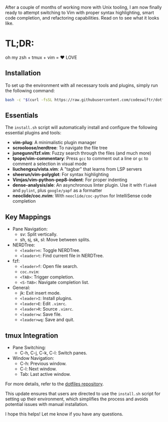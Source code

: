 After a couple of months of working more with Unix tooling, I am now finally ready to attempt switching to Vim with proper syntax highlighting, smart code completion, and refactoring capabilities. Read on to see what it looks like.

# TL;DR:

oh my zsh + tmux + vim = ❤️ LOVE

## Installation

To set up the environment with all necessary tools and plugins, simply run the following command:

```bash
bash -c "$(curl -fsSL https://raw.githubusercontent.com/codeswiftr/dotfiles/master/scripts/install.sh)"
```

## Essentials

The `install.sh` script will automatically install and configure the following essential plugins and tools:

- **vim-plug**: A minimalistic plugin manager
- **scrooloose/nerdtree**: To navigate the file tree
- **junegunn/fzf.vim**: Fuzzy search through the files (and much more)
- **tpope/vim-commentary**: Press `gcc` to comment out a line or `gc` to comment a selection in visual mode
- **liuchengxu/vista.vim**: A "tagbar" that learns from LSP servers
- **sheerun/vim-polyglot**: For syntax highlighting
- **Vimjas/vim-python-pep8-indent**: For proper indenting
- **dense-analysis/ale**: An asynchronous linter plugin. Use it with `flake8` and `pylint`, plus `google/yapf` as a formatter
- **neoclide/coc.nvim**: With `neoclide/coc-python` for IntelliSense code completion


## Key Mappings
- Pane Navigation:
  - sv: Split vertically.
  - sh, sj, sk, sl: Move between splits.
- NERDTree:
  - `<leader>n`: Toggle NERDTree.
  - `<leader>t`: Find current file in NERDTree.
- fzf:
  - `<leader>f`: Open file search.
  - `coc.nvim`:
  - `<TAB>`: Trigger completion.
  - `<S-TAB>`: Navigate completion list.
- General:
  - jk: Exit insert mode.
  - `<leader>I`: Install plugins.
  - `<leader>E`: Edit `.vimrc`.
  - `<leader>R`: Source `.vimrc`.
  - `<leader>w`: Save file.
  - `<leader>wq`: Save and quit.

## tmux Integration
- Pane Switching:
  - C-h, C-j, C-k, C-l: Switch panes.
- Window Navigation:
  - C-h: Previous window.
  - C-l: Next window.
  - Tab: Last active window.


For more details, refer to the [dotfiles repository](https://github.com/codeswiftr/dotfiles).



This update ensures that users are directed to use the `install.sh` script for setting up their environment, which simplifies the process and avoids potential issues with manual installation.

I hope this helps! Let me know if you have any questions.

